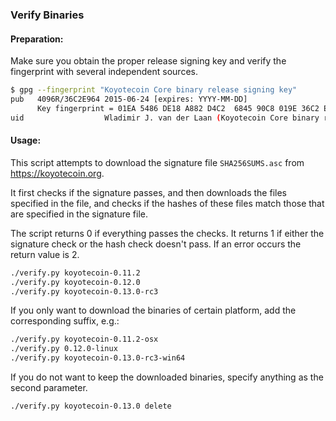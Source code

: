 ### Verify Binaries

#### Preparation:

Make sure you obtain the proper release signing key and verify the fingerprint with several independent sources.

```sh
$ gpg --fingerprint "Koyotecoin Core binary release signing key"
pub   4096R/36C2E964 2015-06-24 [expires: YYYY-MM-DD]
      Key fingerprint = 01EA 5486 DE18 A882 D4C2  6845 90C8 019E 36C2 E964
uid                  Wladimir J. van der Laan (Koyotecoin Core binary release signing key) <laanwj@gmail.com>
```

#### Usage:

This script attempts to download the signature file `SHA256SUMS.asc` from https://koyotecoin.org.

It first checks if the signature passes, and then downloads the files specified in the file, and checks if the hashes of these files match those that are specified in the signature file.

The script returns 0 if everything passes the checks. It returns 1 if either the signature check or the hash check doesn't pass. If an error occurs the return value is 2.

```sh
./verify.py koyotecoin-0.11.2
./verify.py koyotecoin-0.12.0
./verify.py koyotecoin-0.13.0-rc3
```

If you only want to download the binaries of certain platform, add the corresponding suffix, e.g.:

```sh
./verify.py koyotecoin-0.11.2-osx
./verify.py 0.12.0-linux
./verify.py koyotecoin-0.13.0-rc3-win64
```

If you do not want to keep the downloaded binaries, specify anything as the second parameter.

```sh
./verify.py koyotecoin-0.13.0 delete
```
